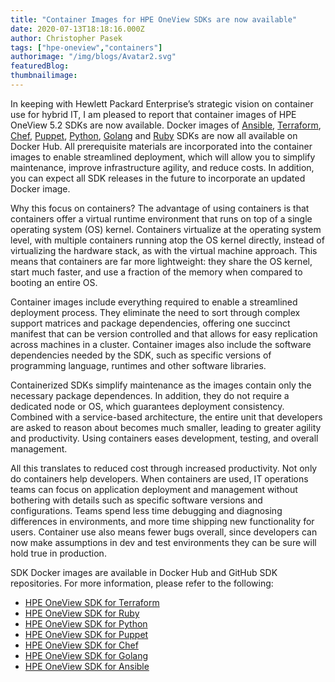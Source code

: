 ```yaml
---
title: "Container Images for HPE OneView SDKs are now available"
date: 2020-07-13T18:18:16.000Z
author: Christopher Pasek 
tags: ["hpe-oneview","containers"]
authorimage: "/img/blogs/Avatar2.svg"
featuredBlog:
thumbnailimage:
---
```

In keeping with Hewlett Packard Enterprise’s strategic vision on container use for hybrid IT, I am pleased to report that container images of HPE OneView 5.2 SDKs are now available. Docker images of [Ansible](https://hub.docker.com/repository/docker/hewlettpackardenterprise/hpe-oneview-sdk-for-ansible), [Terraform](https://hub.docker.com/repository/docker/hewlettpackardenterprise/hpe-oneview-sdk-for-terraform), [Chef](https://hub.docker.com/repository/docker/hewlettpackardenterprise/hpe-oneview-sdk-for-chef), [Puppet](https://hub.docker.com/repository/docker/hewlettpackardenterprise/hpe-oneview-sdk-for-puppet), [Python](https://hub.docker.com/repository/docker/hewlettpackardenterprise/hpe-oneview-sdk-for-python), [Golang](https://hub.docker.com/repository/docker/hewlettpackardenterprise/hpe-oneview-sdk-for-golang) and [Ruby](https://hub.docker.com/repository/docker/hewlettpackardenterprise/hpe-oneview-sdk-for-ruby) SDKs are now all available on Docker Hub. All prerequisite materials are incorporated into the container images to enable streamlined deployment, which will allow you to simplify maintenance, improve infrastructure agility, and reduce costs.  In addition, you can expect all SDK releases in the future to incorporate an updated Docker image.  

Why this focus on containers? The advantage of using containers is that containers offer a virtual runtime environment that runs on top of a single operating system (OS) kernel. Containers virtualize at the operating system level, with multiple containers running atop the OS kernel directly, instead of virtualizing the hardware stack, as with the virtual machine approach. This means that containers are far more lightweight: they share the OS kernel, start much faster, and use a fraction of the memory when compared to booting an entire OS.

Container images include everything required to enable a streamlined deployment process. They eliminate the need to sort through complex support matrices and package dependencies, offering one succinct manifest that can be version controlled and that allows for easy replication across machines in a cluster. Container images also include the software dependencies needed by the SDK, such as specific versions of programming language, runtimes and other software libraries.

Containerized SDKs simplify maintenance as the images contain only the necessary package dependences. In addition, they do not require a dedicated node or OS, which guarantees deployment consistency. Combined with a service-based architecture, the entire unit that developers are asked to reason about becomes much smaller, leading to greater agility and productivity. Using containers eases development, testing, and overall management.

All this translates to reduced cost through increased productivity. Not only do containers help developers. When containers are used, IT operations teams can focus on application deployment and management without bothering with details such as specific software versions and configurations. Teams spend less time debugging and diagnosing differences in environments, and more time shipping new functionality for users. Container use also means fewer bugs overall, since developers can now make assumptions in dev and test environments they can be sure will hold true in production. 

SDK Docker images are available in Docker Hub and GitHub SDK repositories. For more information, please refer to the following:

* [HPE OneView SDK for Terraform](https://hub.docker.com/repository/docker/hewlettpackardenterprise/hpe-oneview-sdk-for-terraform)
* [HPE OneView SDK for Ruby](https://hub.docker.com/repository/docker/hewlettpackardenterprise/hpe-oneview-sdk-for-ruby)
* [HPE OneView SDK for Python](https://hub.docker.com/repository/docker/hewlettpackardenterprise/hpe-oneview-sdk-for-python)
* [HPE OneView SDK for Puppet](https://hub.docker.com/repository/docker/hewlettpackardenterprise/hpe-oneview-sdk-for-puppet)
* [HPE OneView SDK for Chef](https://hub.docker.com/repository/docker/hewlettpackardenterprise/hpe-oneview-sdk-for-chef)
* [HPE OneView SDK for Golang](https://hub.docker.com/repository/docker/hewlettpackardenterprise/hpe-oneview-sdk-for-golang)
* [HPE OneView SDK for Ansible](https://hub.docker.com/repository/docker/hewlettpackardenterprise/hpe-oneview-sdk-for-ansible)
